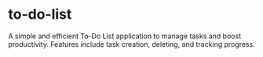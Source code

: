 # to-do-list
A simple and efficient To-Do List application to manage tasks and boost productivity. Features include task creation, deleting, and tracking progress.
